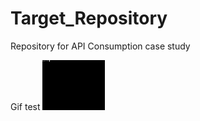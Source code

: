 # Target_Repository
Repository for API Consumption case study


Gif test
<img src="./output.gif" width="100" height="80" />